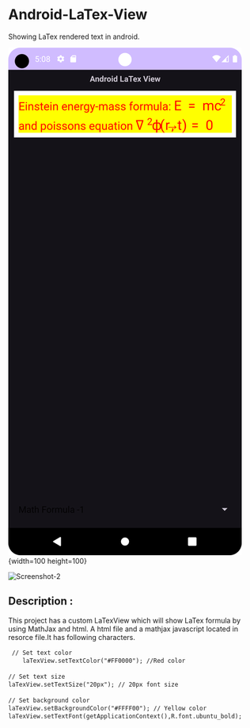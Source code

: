 # Android-LaTex-View
Showing LaTex rendered text in android.

![Screenshot-1](https://github.com/baponkar/Android-LaTex-View/blob/main/app/src/main/res/drawable/screenshot_1.png){width=100 height=100}

![Screenshot-2]([app\src\main\res\drawable\screenshot_2.png](https://github.com/baponkar/Android-LaTex-View/blob/main/app/src/main/res/drawable/screenshot_2.png))

## Description :
This project has a custom LaTexView which will show LaTex formula by using MathJax and html. A html file and a mathjax javascript located in resorce file.It has following characters.
```
 // Set text color
    laTexView.setTextColor("#FF0000"); //Red color

// Set text size
laTexView.setTextSize("20px"); // 20px font size

// Set background color
laTexView.setBackgroundColor("#FFFF00"); // Yellow color
laTexView.setTextFont(getApplicationContext(),R.font.ubuntu_bold);
```

